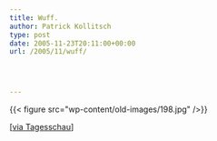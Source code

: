 ```yaml
---
title: Wuff.
author: Patrick Kollitsch
type: post
date: 2005-11-23T20:11:00+00:00
url: /2005/11/wuff/




---
```

{{< figure src="wp-content/old-images/198.jpg" />}}

[[via Tagesschau][1]]

 [1]: http://www.tagesschau.de/aktuell/meldungen/0,1185,OID4981642_REF1,00.html
